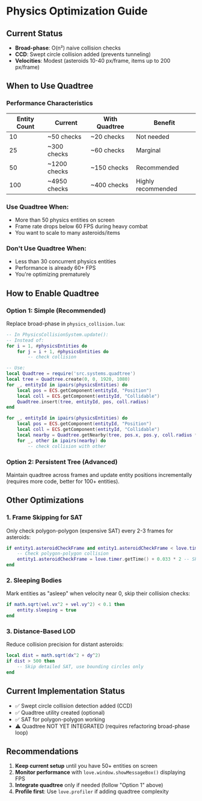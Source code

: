 # Physics Optimization Guide

## Current Status
- **Broad-phase**: O(n²) naive collision checks
- **CCD**: Swept circle collision added (prevents tunneling)
- **Velocities**: Modest (asteroids 10-40 px/frame, items up to 200 px/frame)

## When to Use Quadtree

### Performance Characteristics
| Entity Count | Current | With Quadtree | Benefit |
|---|---|---|---|
| 10 | ~50 checks | ~20 checks | Not needed |
| 25 | ~300 checks | ~60 checks | Marginal |
| 50 | ~1200 checks | ~150 checks | Recommended |
| 100 | ~4950 checks | ~400 checks | Highly recommended |

### Use Quadtree When:
- More than 50 physics entities on screen
- Frame rate drops below 60 FPS during heavy combat
- You want to scale to many asteroids/items

### Don't Use Quadtree When:
- Less than 30 concurrent physics entities
- Performance is already 60+ FPS
- You're optimizing prematurely

## How to Enable Quadtree

### Option 1: Simple (Recommended)
Replace broad-phase in `physics_collision.lua`:

```lua
-- In PhysicsCollisionSystem.update():
-- Instead of:
for i = 1, #physicsEntities do
    for j = i + 1, #physicsEntities do
        -- check collision

-- Use:
local Quadtree = require('src.systems.quadtree')
local tree = Quadtree.create(0, 0, 1920, 1080)
for _, entityId in ipairs(physicsEntities) do
    local pos = ECS.getComponent(entityId, "Position")
    local coll = ECS.getComponent(entityId, "Collidable")
    Quadtree.insert(tree, entityId, pos, coll.radius)
end

for _, entityId in ipairs(physicsEntities) do
    local pos = ECS.getComponent(entityId, "Position")
    local coll = ECS.getComponent(entityId, "Collidable")
    local nearby = Quadtree.getNearby(tree, pos.x, pos.y, coll.radius * 3)
    for _, other in ipairs(nearby) do
        -- check collision with other
```

### Option 2: Persistent Tree (Advanced)
Maintain quadtree across frames and update entity positions incrementally (requires more code, better for 100+ entities).

## Other Optimizations

### 1. **Frame Skipping for SAT**
Only check polygon-polygon (expensive SAT) every 2-3 frames for asteroids:
```lua
if entity1.asteroidCheckFrame and entity1.asteroidCheckFrame < love.timer.getTime() then
    -- Check polygon-polygon collision
    entity1.asteroidCheckFrame = love.timer.getTime() + 0.033 * 2 -- Skip 2 frames
end
```

### 2. **Sleeping Bodies**
Mark entities as "asleep" when velocity near 0, skip their collision checks:
```lua
if math.sqrt(vel.vx^2 + vel.vy^2) < 0.1 then
    entity.sleeping = true
end
```

### 3. **Distance-Based LOD**
Reduce collision precision for distant asteroids:
```lua
local dist = math.sqrt(dx^2 + dy^2)
if dist > 500 then
    -- Skip detailed SAT, use bounding circles only
end
```

## Current Implementation Status
- ✅ Swept circle collision detection added (CCD)
- ✅ Quadtree utility created (optional)
- ✅ SAT for polygon-polygon working
- ⚠️ Quadtree NOT YET INTEGRATED (requires refactoring broad-phase loop)

## Recommendations
1. **Keep current setup** until you have 50+ entities on screen
2. **Monitor performance** with `love.window.showMessageBox()` displaying FPS
3. **Integrate quadtree** only if needed (follow "Option 1" above)
4. **Profile first**: Use `love.profiler` if adding quadtree complexity
